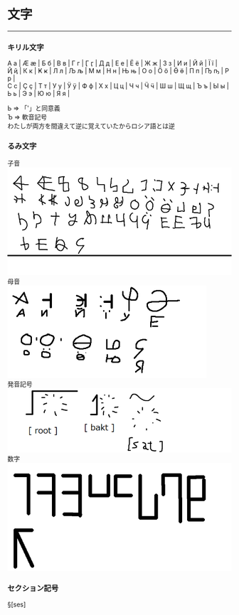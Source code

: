 # 文字
___
### キリル文字
А а | Ӕ ӕ | Б б | В в | Г г | Ӷ ӷ | Д д | Е е | Ё ё | Ж ж | З з | И и | Й й | Ї ї |<BR>
Ҋ ҋ | К к | Ҝ ҝ | Л л | Љ љ | М м | Н н | Њ њ | О о | Ӧ ӧ | Ӫ ӫ | П п | Ҧ ҧ | Р р |<BR>
С с | Ҫ ҫ | Т т | У у | Ӱ ӱ | Ф ф | Х х | Ц ц | Ч ч | Ӵ ӵ | Ш ш | Щ щ | Ъ ъ | Ы ы |<BR>
Ь ь | Э э | Ю ю | Я я |<BR>

Ь => 「'」と同意義<BR>
Ъ => 軟音記号<BR>
わたしが両方を間違えて逆に覚えていたからロシア語とは逆<BR>

### るみ文字
子音<BR>
![代替テキスト](./Asetts/rumimozi.png)<BR>
母音<BR>
![代替テキスト](./Asetts/oppaiboin.png)<BR>
発音記号<BR>
![代替テキスト](./Asetts/talk.png)<BR>
数字<BR>
![代替テキスト](./Asetts/rumisuuz.png)<BR>

### セクション記号
§[ses]